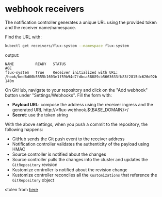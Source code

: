 # webhook receivers

The notification controller generates a unique URL using the provided token and the receiver name/namespace.

Find the URL with:

```bash
kubectl get receivers/flux-system --namespace flux-system
```

output:

```console
NAME          READY   STATUS                                                                                                  AGE
flux-system   True    Receiver initialized with URL: /hook/bed6d00b5555b1603e1f59b94d7fdbca58089cb5663633fb83f2815dc626d92b   140m
```

On GitHub, navigate to your repository and click on the "Add webhook" button under "Settings/Webhooks". Fill the form with:

- **Payload URL**: compose the address using the receiver ingress and the generated URL http://<flux-webhook.${BASE_DOMAIN}>/<ReceiverURL>
- **Secret**: use the token string

With the above settings, when you push a commit to the repository, the following happens:

- GitHub sends the Git push event to the receiver address
- Notification controller validates the authenticity of the payload using HMAC
- Source controller is notified about the changes
- Source controller pulls the changes into the cluster and updates the `GitRepository` revision
- Kustomize controller is notified about the revision change
- Kustomize controller reconciles all the `Kustomizations` that reference the `GitRepository` object

stolen from [here](https://fluxcd.io/docs/guides/webhook-receivers/#define-a-git-repository-receiver)
